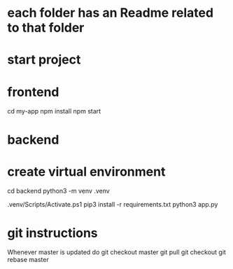 # each folder has an Readme related to that folder

# start project
# frontend
cd my-app
npm install
npm start

# backend
# create virtual environment
cd backend
python3 -m venv .venv

.venv/Scripts/Activate.ps1
pip3 install -r requirements.txt
python3 app.py



# git instructions
Whenever master is updated
do 
git checkout master
git pull
git checkout <your branch>
git rebase master
